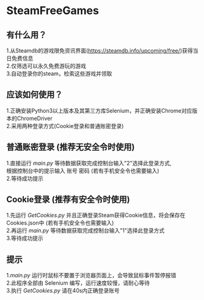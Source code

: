 SteamFreeGames
==============

有什么用？
--------------
1.从Steamdb的游戏限免资讯界面(https://steamdb.info/upcoming/free/)获得当日免费信息 <br>
2.仅筛选可以永久免费游玩的游戏 <br>
3.自动登录你的steam，检索这些游戏并领取 <br>

应该如何使用？
--------------
1.正确安装Python3以上版本及其第三方库Selenium，并正确安装Chrome对应版本的ChromeDriver <br>
2.采用两种登录方式(Cookie登录和普通账密登录) <br>

普通账密登录 (推荐无安全令时使用)
--------------
1.直接运行  *main.py*  等待数据获取完成控制台输入"2"选择此登录方式, <br>根据控制台中的提示输入 账号 密码 (若有手机安全令也需要输入) <br>
2.等待成功提示 <br>

Cookie登录 (推荐有安全令时使用)
--------------
1.先运行  *GetCookies.py*  并且正确登录Steam获得Cookie信息，将会保存在Cookies.json中 (若有手机安全令也需要输入) <br>
2.再运行  *main.py*    等待数据获取完成控制台输入"1"选择此登录方式 <br>
3.等待成功提示 <br>

提示
-------------
1.*main.py*  运行时鼠标不要置于浏览器页面上，会导致鼠标事件暂停报错 <br>
2.此程序全部由  Selenium  编写，运行速度较慢，请耐心等待 <br>
3.执行 *GetCookies.py*  请在40s内正确登录账号 <br>
